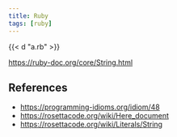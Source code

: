 ```yaml
---
title: Ruby
tags: [ruby]
---
```


{{< d "a.rb" >}}

<https://ruby-doc.org/core/String.html>

## References

- <https://programming-idioms.org/idiom/48>
- <https://rosettacode.org/wiki/Here_document>
- <https://rosettacode.org/wiki/Literals/String>
